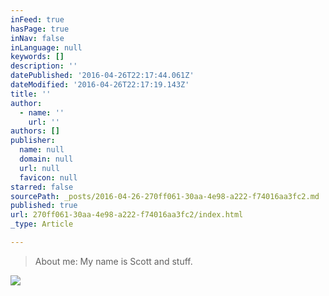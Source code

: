 ```yaml
---
inFeed: true
hasPage: true
inNav: false
inLanguage: null
keywords: []
description: ''
datePublished: '2016-04-26T22:17:44.061Z'
dateModified: '2016-04-26T22:17:19.143Z'
title: ''
author:
  - name: ''
    url: ''
authors: []
publisher:
  name: null
  domain: null
  url: null
  favicon: null
starred: false
sourcePath: _posts/2016-04-26-270ff061-30aa-4e98-a222-f74016aa3fc2.md
published: true
url: 270ff061-30aa-4e98-a222-f74016aa3fc2/index.html
_type: Article

---
```

> About me: My name is Scott and stuff.

![](https://the-grid-user-content.s3-us-west-2.amazonaws.com/01f89eb1-aef6-47f8-8498-1226b829177c.jpg)